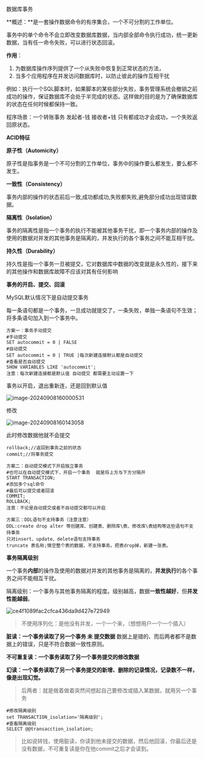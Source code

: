 数据库事务

**概述：**是一套操作数据命令的有序集合，一个不可分割的工作单位。

事务中的单个命令不会立即改变数据库数据，当内部全部命令执行成功，统一更新数据，当有任一命令失败，可以进行状态回滚。

**作用**：

1. 为数据库操作序列提供了一个从失败中恢复到正常状态的方法，
2. 当多个应用程序在并发访问数据库时，以防止彼此的操作互相干扰

例如：执行一个SQL脚本时，如果脚本的某些部分失败，事务管理系统会撤销之前成功的操作，保证数据库不会处于半完成的状态。这样做的目的是为了确保数据库的状态在任何时候都保持一致。

程序场景：一个转账事务 发起者-钱 接收者+钱  只有都成功才会成功，一个失败返回原状态。

**ACID特征**

**原子性（Automicity）**

  原子性是指事务是一个不可分割的工作单位，事务中的操作要么都发生，要么都不发生。

**一致性（Consistency）**

  事务内部的操作的状态前后一致,成功都成功,失败都失败,避免部分成功出现错误数据。

**隔离性（Isolation）**

  事务的隔离性是指一个事务的执行不能被其他事务干扰，即一个事务内部的操作及使用的数据对并发的其他事务是隔离的，并发执行的各个事务之间不能互相干扰。

**持久性（Durability）**

  持久性是指一个事务一旦被提交，它对数据库中数据的改变就是永久性的，接下来的其他操作和数据库故障不应该对其有任何影响

**事务的开启、提交、回滚**

MySQL默认情况下是自动提交事务

每一条语句都是一个事务，一旦成功就提交了，一条失败，单独一条语句不生效；将多条语句加入到一个事务中。

```
方案一：事务手动提交
#手动提交
SET autocommit = 0 | FALSE
#自动提交
SET autocommit = 0 | TRUE |每次新建连接默认都是自动提交
#查看是否自动提交
SHOW VARIABLES LIKE 'autocommit';
注意：每次新建连接都是默认值 自动提交 都需要主动设置一下
```

事务以开启，退出重新连，还是回到默认值

![image-20240908160000531](D:\a_briup_learn\Mysql\数据库事务.assets\image-20240908160000531.png)

修改

![image-20240908160143058](D:\a_briup_learn\Mysql\数据库事务.assets\image-20240908160143058.png)

此时修改数据他就不会提交

```
rollback;//返回到事务之前的状态
commit;//将事务提交
```

```
方案二：自动提交模式下开启独立事务
#也可以在自动提交模式下，开启一个事务  就是将上方与下方分隔开
START TRANSACTION;
#添加多个sql命令
#最后可以提交或者回滚
COMMIT;
ROLLBACK;
注意：不论是自动提交或者不自动提交都可以开启
```

```
方案三：DDL语句不支持事务（注意注意）
DDL:create drop alter 等创建库、创建表、删除库\表、修改库\表结构等这些语句不支持事务
只对insert、update、delete语句支持事务
truncate 表名称;情空整个表的数据，不支持事务。把表drop掉，新建一张表。
```

**事务隔离级别**

一个事务**内部**的操作及使用的数据对并发的其他事务是隔离的，**并发执行**的各个事务之间不能相互干扰。

隔离级别：一个事务与其他事务隔离的程度。级别越高，数据**一致性越好**，但**并发性能越弱**。

![ce4f1089fac2cfca436da9d427e72949](D:\a_briup_learn\Mysql\数据库事务.assets\ce4f1089fac2cfca436da9d427e72949.jpg)

> 不使用序列化：是他没有并发，一个一个来，（想想用户一个一个插入）  

**脏读：一个事务读取了另一个事务 未 提交数据**  数据上是错的、而后两者都不是数据上的错误，只是不符合数据一致性原则。

  **不可重复读：一个事务读取了另一个事务提交的修改数据**

  **幻读：一个事务读取了另一个事务提交的新增、删除的记录情况，记录数不一样，像是出现幻觉。**

> 后两者：就是做着做着突然间想起自己要修改或插入某数据，就用另一个事务

```
#修改隔离级别
set TRANSACTION_isolation='隔离级别';
#查看隔离级别
SELECT @@transacction_isolation;
```

> 比如说转钱，使用脏读，你读到他未提交的数据，然后他回滚，你最后还是没有数据，不可重复读是你在他commit之后才会读到。